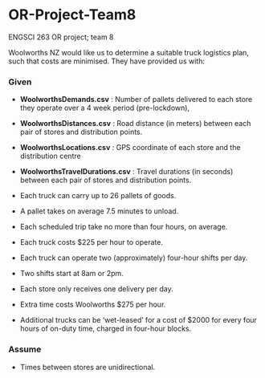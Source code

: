 # OR-Project-Team8
ENGSCI 263 OR project; team 8

Woolworths NZ would like us to determine a suitable truck logistics plan, such that costs are minimised. They have provided us with: 

### Given
- **WoolworthsDemands.csv**         : Number of pallets delivered to each store they operate over a 4 week period (pre-lockdown), 
- **WoolworthsDistances.csv**       : Road distance (in meters) between each pair of stores and distribution points. 
- **WoolworthsLocations.csv**       : GPS coordinate of each store and the distribution centre
- **WoolworthsTravelDurations.csv** : Travel durations (in seconds) between each pair of stores and distribution points.

- Each truck can carry up to 26 pallets of goods.
- A pallet takes on average 7.5 minutes to unload.
- Each scheduled trip take no more than four hours, on average.
- Each truck costs $225 per hour to operate.
- Each truck can operate two (approximately) four-hour shifts per day.
- Two shifts start at 8am or 2pm.
- Each store only receives one delivery per day.
- Extra time costs Woolworths $275 per hour.
- Additional trucks can be ‘wet-leased’ for a cost of $2000 for every four hours of on-duty time, charged in four-hour blocks.
  
### Assume
- Times between stores are unidirectional.
